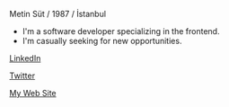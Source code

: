 Metin Süt / 1987 / İstanbul

- I'm a software developer specializing in the frontend.
- I'm casually seeking for new opportunities.


[LinkedIn](https://www.linkedin.com/in/metinsut/)

[Twitter](https://twitter.com/mtnsut)

[My Web Site](https://www.metinsut.com/)

